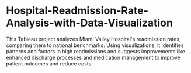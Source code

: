 # Hospital-Readmission-Rate-Analysis-with-Data-Visualization
This Tableau project analyzes Miami Valley Hospital's readmission rates, comparing them to national benchmarks. Using visualizations, it identifies patterns and factors in high readmissions and suggests improvements like enhanced discharge processes and medication management to improve patient outcomes and reduce costs
